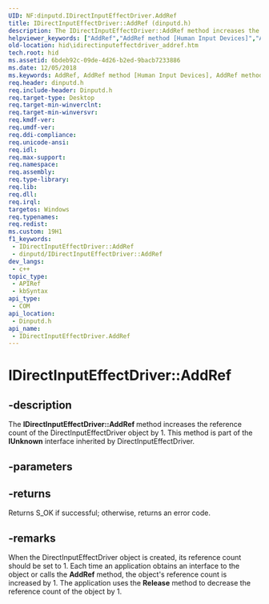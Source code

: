 ```yaml
---
UID: NF:dinputd.IDirectInputEffectDriver.AddRef
title: IDirectInputEffectDriver::AddRef (dinputd.h)
description: The IDirectInputEffectDriver::AddRef method increases the reference count of the DirectInputEffectDriver object by 1. This method is part of the IUnknown interface inherited by DirectInputEffectDriver.
helpviewer_keywords: ["AddRef","AddRef method [Human Input Devices]","AddRef method [Human Input Devices]","IDirectInputEffectDriver interface","IDirectInputEffectDriver interface [Human Input Devices]","AddRef method","IDirectInputEffectDriver.AddRef","IDirectInputEffectDriver::AddRef","di_ref_9a9eb400-fa33-4643-b060-b047bd6e5818.xml","dinputd/IDirectInputEffectDriver::AddRef","hid.idirectinputeffectdriver_addref"]
old-location: hid\idirectinputeffectdriver_addref.htm
tech.root: hid
ms.assetid: 6bdeb92c-09de-4d26-b2ed-9bacb7233886
ms.date: 12/05/2018
ms.keywords: AddRef, AddRef method [Human Input Devices], AddRef method [Human Input Devices],IDirectInputEffectDriver interface, IDirectInputEffectDriver interface [Human Input Devices],AddRef method, IDirectInputEffectDriver.AddRef, IDirectInputEffectDriver::AddRef, di_ref_9a9eb400-fa33-4643-b060-b047bd6e5818.xml, dinputd/IDirectInputEffectDriver::AddRef, hid.idirectinputeffectdriver_addref
req.header: dinputd.h
req.include-header: Dinputd.h
req.target-type: Desktop
req.target-min-winverclnt: 
req.target-min-winversvr: 
req.kmdf-ver: 
req.umdf-ver: 
req.ddi-compliance: 
req.unicode-ansi: 
req.idl: 
req.max-support: 
req.namespace: 
req.assembly: 
req.type-library: 
req.lib: 
req.dll: 
req.irql: 
targetos: Windows
req.typenames: 
req.redist: 
ms.custom: 19H1
f1_keywords:
 - IDirectInputEffectDriver::AddRef
 - dinputd/IDirectInputEffectDriver::AddRef
dev_langs:
 - c++
topic_type:
 - APIRef
 - kbSyntax
api_type:
 - COM
api_location:
 - Dinputd.h
api_name:
 - IDirectInputEffectDriver.AddRef
---
```


# IDirectInputEffectDriver::AddRef


## -description

The <b>IDirectInputEffectDriver::AddRef </b> method increases the reference count of the DirectInputEffectDriver object by 1. This method is part of the <b>IUnknown</b> interface inherited by DirectInputEffectDriver.

## -parameters

## -returns

Returns S_OK if successful; otherwise, returns an error code.

## -remarks

When the DirectInputEffectDriver object is created, its reference count should be set to 1. Each time an application obtains an interface to the object or calls the <b>AddRef</b> method, the object's reference count is increased by 1. The application uses the <b>Release</b> method to decrease the reference count of the object by 1.

